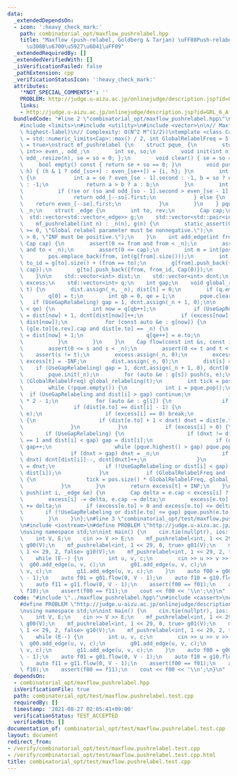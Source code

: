 ```yaml
---
data:
  _extendedDependsOn:
  - icon: ':heavy_check_mark:'
    path: combinatorial_opt/maxflow_pushrelabel.hpp
    title: "Maxflow (push-relabel, Goldberg & Tarjan) \uFF08Push-relabel \u306B\u3088\
      \u308B\u6700\u5927\u6D41\uFF09"
  _extendedRequiredBy: []
  _extendedVerifiedWith: []
  _isVerificationFailed: false
  _pathExtension: cpp
  _verificationStatusIcon: ':heavy_check_mark:'
  attributes:
    '*NOT_SPECIAL_COMMENTS*': ''
    PROBLEM: http://judge.u-aizu.ac.jp/onlinejudge/description.jsp?id=GRL_6_A
    links:
    - http://judge.u-aizu.ac.jp/onlinejudge/description.jsp?id=GRL_6_A
  bundledCode: "#line 2 \"combinatorial_opt/maxflow_pushrelabel.hpp\"\n#include <cassert>\n\
    #include <limits>\n#include <utility>\n#include <vector>\n\n// Maxflow (push-relabel,\
    \ highest-label)\n// Complexity: O(N^2 M^(1/2))\ntemplate <class Cap, Cap INF\
    \ = std::numeric_limits<Cap>::max() / 2, int GlobalRelabelFreq = 5, bool UseGapRelabeling\
    \ = true>\nstruct mf_pushrelabel {\n    struct pque_ {\n        std::vector<std::pair<int,\
    \ int>> even_, odd_;\n        int se, so;\n        void init(int n) { even_.resize(n),\
    \ odd_.resize(n), se = so = 0; };\n        void clear() { se = so = 0; }\n   \
    \     bool empty() const { return se + so == 0; }\n        void push(int i, int\
    \ h) { (h & 1 ? odd_[so++] : even_[se++]) = {i, h}; }\n        int highest() const\
    \ {\n            int a = se ? even_[se - 1].second : -1, b = so ? odd_[so - 1].second\
    \ : -1;\n            return a > b ? a : b;\n        }\n        int pop() {\n \
    \           if (!se or (so and odd_[so - 1].second > even_[se - 1].second)) {\n\
    \                return odd_[--so].first;\n            } else {\n            \
    \    return even_[--se].first;\n            }\n        }\n    } pque;\n    int\
    \ _n;\n    struct _edge {\n        int to, rev;\n        Cap cap;\n    };\n  \
    \  std::vector<std::vector<_edge>> g;\n    std::vector<std::pair<int, int>> pos;\n\
    \    mf_pushrelabel(int n) : _n(n), g(n) {\n        static_assert(GlobalRelabelFreq\
    \ >= 0, \"Global relabel parameter must be nonnegative.\");\n        static_assert(INF\
    \ > 0, \"INF must be positive.\");\n    }\n    int add_edge(int from, int to,\
    \ Cap cap) {\n        assert(0 <= from and from < _n);\n        assert(0 <= to\
    \ and to < _n);\n        assert(0 <= cap);\n        int m = int(pos.size());\n\
    \        pos.emplace_back(from, int(g[from].size()));\n        int from_id = g[from].size(),\
    \ to_id = g[to].size() + (from == to);\n        g[from].push_back({to, to_id,\
    \ cap});\n        g[to].push_back({from, from_id, Cap(0)});\n        return m;\n\
    \    }\n\n    std::vector<int> dist;\n    std::vector<int> dcnt;\n    std::vector<Cap>\
    \ excess;\n    std::vector<int> q;\n    int gap;\n    void global_relabeling(int\
    \ t) {\n        dist.assign(_n, _n), dist[t] = 0;\n        if (q.empty()) q.resize(_n);\n\
    \        q[0] = t;\n        int qb = 0, qe = 1;\n        pque.clear();\n     \
    \   if (UseGapRelabeling) gap = 1, dcnt.assign(_n + 1, 0);\n\n        while (qb\
    \ < qe) {\n            int now = q[qb++];\n            if (UseGapRelabeling) gap\
    \ = dist[now] + 1, dcnt[dist[now]]++;\n            if (excess[now] > 0) pque.push(now,\
    \ dist[now]);\n            for (const auto &e : g[now]) {\n                if\
    \ (g[e.to][e.rev].cap and dist[e.to] == _n) {\n                    dist[e.to]\
    \ = dist[now] + 1;\n                    q[qe++] = e.to;\n                }\n \
    \           }\n        }\n    }\n    Cap flow(const int &s, const int &t) {\n\
    \        assert(0 <= s and s < _n);\n        assert(0 <= t and t < _n);\n    \
    \    assert(s != t);\n        excess.assign(_n, 0);\n        excess[s] = INF,\
    \ excess[t] = -INF;\n        dist.assign(_n, 0);\n        dist[s] = _n;\n    \
    \    if (UseGapRelabeling) gap = 1, dcnt.assign(_n + 1, 0), dcnt[0] = _n - 1;\n\
    \        pque.init(_n);\n        for (auto &e : g[s]) push(s, e);\n        if\
    \ (GlobalRelabelFreq) global_relabeling(t);\n        int tick = pos.size() * GlobalRelabelFreq;\n\
    \        while (!pque.empty()) {\n            int i = pque.pop();\n          \
    \  if (UseGapRelabeling and dist[i] > gap) continue;\n            int dnxt = _n\
    \ * 2 - 1;\n            for (auto &e : g[i]) {\n                if (!e.cap) continue;\n\
    \                if (dist[e.to] == dist[i] - 1) {\n                    push(i,\
    \ e);\n                    if (excess[i] == 0) break;\n                } else\
    \ {\n                    if (dist[e.to] + 1 < dnxt) dnxt = dist[e.to] + 1;\n \
    \               }\n            }\n            if (excess[i] > 0) {\n         \
    \       if (UseGapRelabeling) {\n                    if (dnxt != dist[i] and dcnt[dist[i]]\
    \ == 1 and dist[i] < gap) gap = dist[i];\n                    if (dnxt == gap)\
    \ gap++;\n                    while (pque.highest() > gap) pque.pop();\n     \
    \               if (dnxt > gap) dnxt = _n;\n                    if (dist[i] !=\
    \ dnxt) dcnt[dist[i]]--, dcnt[dnxt]++;\n                }\n                dist[i]\
    \ = dnxt;\n                if (!UseGapRelabeling or dist[i] < gap) pque.push(i,\
    \ dist[i]);\n            }\n            if (GlobalRelabelFreq and --tick == 0)\
    \ {\n                tick = pos.size() * GlobalRelabelFreq, global_relabeling(t);\n\
    \            }\n        }\n        return excess[t] + INF;\n    }\n\n    void\
    \ push(int i, _edge &e) {\n        Cap delta = e.cap < excess[i] ? e.cap : excess[i];\n\
    \        excess[i] -= delta, e.cap -= delta;\n        excess[e.to] += delta, g[e.to][e.rev].cap\
    \ += delta;\n        if (excess[e.to] > 0 and excess[e.to] <= delta) {\n     \
    \       if (!UseGapRelabeling or dist[e.to] <= gap) pque.push(e.to, dist[e.to]);\n\
    \        }\n    }\n};\n#line 3 \"combinatorial_opt/test/maxflow.pushrelabel.test.cpp\"\
    \n#include <iostream>\n#define PROBLEM \"http://judge.u-aizu.ac.jp/onlinejudge/description.jsp?id=GRL_6_A\"\
    \nusing namespace std;\n\nint main() {\n    cin.tie(nullptr), ios::sync_with_stdio(false);\n\
    \    int V, E;\n    cin >> V >> E;\n    mf_pushrelabel<int, 1 << 29, 0, false>\
    \ g00(V);\n    mf_pushrelabel<int, 1 << 29, 0, true> g01(V);\n    mf_pushrelabel<int,\
    \ 1 << 29, 2, false> g10(V);\n    mf_pushrelabel<int, 1 << 29, 2, true> g11(V);\n\
    \    while (E--) {\n        int u, v, c;\n        cin >> u >> v >> c;\n      \
    \  g00.add_edge(u, v, c);\n        g01.add_edge(u, v, c);\n        g10.add_edge(u,\
    \ v, c);\n        g11.add_edge(u, v, c);\n    }\n    auto f00 = g00.flow(0, V\
    \ - 1);\n    auto f01 = g01.flow(0, V - 1);\n    auto f10 = g10.flow(0, V - 1);\n\
    \    auto f11 = g11.flow(0, V - 1);\n    assert(f00 == f01);\n    assert(f00 ==\
    \ f10);\n    assert(f00 == f11);\n    cout << f00 << '\\n';\n}\n"
  code: "#include \"../maxflow_pushrelabel.hpp\"\n#include <cassert>\n#include <iostream>\n\
    #define PROBLEM \"http://judge.u-aizu.ac.jp/onlinejudge/description.jsp?id=GRL_6_A\"\
    \nusing namespace std;\n\nint main() {\n    cin.tie(nullptr), ios::sync_with_stdio(false);\n\
    \    int V, E;\n    cin >> V >> E;\n    mf_pushrelabel<int, 1 << 29, 0, false>\
    \ g00(V);\n    mf_pushrelabel<int, 1 << 29, 0, true> g01(V);\n    mf_pushrelabel<int,\
    \ 1 << 29, 2, false> g10(V);\n    mf_pushrelabel<int, 1 << 29, 2, true> g11(V);\n\
    \    while (E--) {\n        int u, v, c;\n        cin >> u >> v >> c;\n      \
    \  g00.add_edge(u, v, c);\n        g01.add_edge(u, v, c);\n        g10.add_edge(u,\
    \ v, c);\n        g11.add_edge(u, v, c);\n    }\n    auto f00 = g00.flow(0, V\
    \ - 1);\n    auto f01 = g01.flow(0, V - 1);\n    auto f10 = g10.flow(0, V - 1);\n\
    \    auto f11 = g11.flow(0, V - 1);\n    assert(f00 == f01);\n    assert(f00 ==\
    \ f10);\n    assert(f00 == f11);\n    cout << f00 << '\\n';\n}\n"
  dependsOn:
  - combinatorial_opt/maxflow_pushrelabel.hpp
  isVerificationFile: true
  path: combinatorial_opt/test/maxflow.pushrelabel.test.cpp
  requiredBy: []
  timestamp: '2021-08-27 02:05:41+09:00'
  verificationStatus: TEST_ACCEPTED
  verifiedWith: []
documentation_of: combinatorial_opt/test/maxflow.pushrelabel.test.cpp
layout: document
redirect_from:
- /verify/combinatorial_opt/test/maxflow.pushrelabel.test.cpp
- /verify/combinatorial_opt/test/maxflow.pushrelabel.test.cpp.html
title: combinatorial_opt/test/maxflow.pushrelabel.test.cpp
---
```

